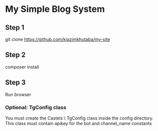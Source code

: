 # My Simple Blog System

## Step 1

git clone https://github.com/kiazimkhutaba/my-site

## Step 2

composer install

## Step 3

Run browser 

### Optional: TgConfig class

You must create the Castels \ TgConfig class inside the config directory. This class must contain apikey for the bot and channel_name constants
